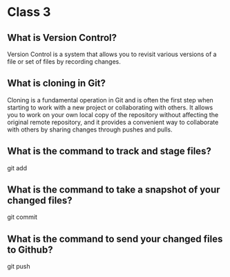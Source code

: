 # Class 3

## What is Version Control?
Version Control is a system that allows you to revisit various versions of a file or set of files by recording changes.

## What is cloning in Git?
Cloning is a fundamental operation in Git and is often the first step when starting to work with a new project or collaborating with others. It allows you to work on your own local copy of the repository without affecting the original remote repository, and it provides a convenient way to collaborate with others by sharing changes through pushes and pulls.

## What is the command to track and stage files?
git add

## What is the command to take a snapshot of your changed files?
git commit

## What is the command to send your changed files to Github?
git push

